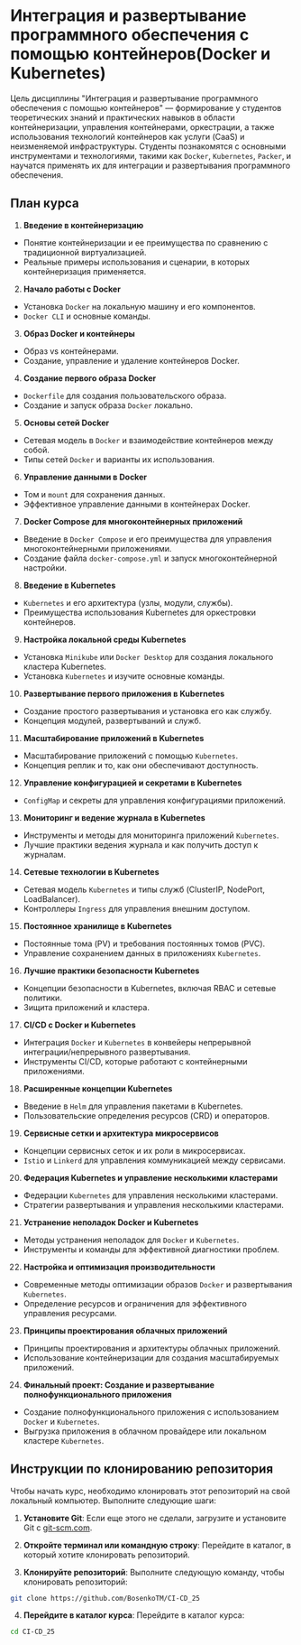 # Интеграция и развертывание программного обеспечения с помощью контейнеров(Docker и Kubernetes)

Цель дисциплины "Интеграция и развертывание программного обеспечения с помощью контейнеров" — формирование у студентов теоретических знаний и практических навыков в области контейнеризации, управления контейнерами, оркестрации, а также использования технологий контейнеров как услуги (CaaS) и неизменяемой инфраструктуры. Студенты познакомятся с основными инструментами и технологиями, такими как `Docker`, `Kubernetes`, `Packer`, и научатся применять их для интеграции и развертывания программного обеспечения.

## План курса

1. **Введение в контейнеризацию**
- Понятие контейнеризации и ее преимущества по сравнению с традиционной виртуализацией.
- Реальные примеры использования и сценарии, в которых контейнеризация применяется.

2. **Начало работы с Docker**
- Установка `Docker` на локальную машину и его компонентов.
- `Docker CLI` и основные команды.

3. **Образ Docker и контейнеры**
- Образ vs контейнерами.
- Создание, управление и удаление контейнеров Docker.

4. **Создание первого образа Docker**
- `Dockerfile` для создания пользовательского образа.
- Создание и запуск образа `Docker` локально.

5. **Основы сетей Docker**
- Сетевая модель в `Docker` и взаимодействие контейнеров между собой.
- Типы сетей `Docker` и варианты их использования.

6. **Управление данными в Docker**
- Том и `mount` для сохранения данных.
- Эффективное управление данными в контейнерах Docker.

7. **Docker Compose для многоконтейнерных приложений**
- Введение в `Docker Compose` и его преимущества для управления многоконтейнерными приложениями.
- Создание файла `docker-compose.yml` и запуск многоконтейнерной настройки.

8. **Введение в Kubernetes**
- `Kubernetes` и его архитектура (узлы, модули, службы).
- Преимущества использования Kubernetes для оркестровки контейнеров.

9. **Настройка локальной среды Kubernetes**
- Установка `Minikube` или `Docker Desktop` для создания локального кластера Kubernetes.
- Установка `Kubernetes` и изучите основные команды.

10. **Развертывание первого приложения в Kubernetes**
- Создание простого развертывания и установка его как службу.
- Концепция модулей, развертываний и служб.

11. **Масштабирование приложений в Kubernetes**
- Масштабирование приложений с помощью `Kubernetes`.
- Концепция реплик и то, как они обеспечивают доступность.

12. **Управление конфигурацией и секретами в Kubernetes**
- `ConfigMap` и секреты для управления конфигурациями приложений.

13. **Мониторинг и ведение журнала в Kubernetes**
- Инструменты и методы для мониторинга приложений `Kubernetes`.
- Лучшие практики ведения журнала и как получить доступ к журналам.

14. **Сетевые технологии в Kubernetes**
- Сетевая модель `Kubernetes` и типы служб (ClusterIP, NodePort, LoadBalancer).
- Контроллеры `Ingress` для управления внешним доступом.

15. **Постоянное хранилище в Kubernetes**
- Постоянные тома (PV) и требования постоянных томов (PVC).
- Управление сохранением данных в приложениях `Kubernetes`.

16. **Лучшие практики безопасности Kubernetes**
- Концепции безопасности в Kubernetes, включая RBAC и сетевые политики.
- Зищита приложений и кластера.

17. **CI/CD с Docker и Kubernetes**
- Интеграция `Docker` и `Kubernetes` в конвейеры непрерывной интеграции/непрерывного развертывания.
- Инструменты CI/CD, которые работают с контейнерными приложениями.

18. **Расширенные концепции Kubernetes**
- Введение в `Helm` для управления пакетами в Kubernetes.
- Пользовательские определения ресурсов (CRD) и операторов.

19. **Сервисные сетки и архитектура микросервисов**
- Концепции сервисных сеток и их роли в микросервисах.
- `Isti`o и `Linkerd` для управления коммуникацией между сервисами.

20. **Федерация Kubernetes и управление несколькими кластерами**
- Федерации `Kubernetes` для управления несколькими кластерами.
- Стратегии развертывания и управления несколькими кластерами.

21. **Устранение неполадок Docker и Kubernetes**
- Методы устранения неполадок для `Docker` и `Kubernetes`.
- Инструменты и команды для эффективной диагностики проблем.

22. **Настройка и оптимизация производительности**
- Современные методы оптимизации образов `Docker` и развертывания `Kubernetes`.
- Определение ресурсов и ограничения для эффективного управления ресурсами.

23. **Принципы проектирования облачных приложений**
- Принципы проектирования и архитектуры облачных приложений.
- Использование контейнеризации для создания масштабируемых приложений.

24. **Финальный проект: Создание и развертывание полнофункционального приложения**
- Создание полнофункционального приложения с использованием `Docker` и `Kubernetes`.
- Выгрузка приложения в облачном провайдере или локальном кластере `Kubernetes`.

## Инструкции по клонированию репозитория

Чтобы начать курс, необходимо клонировать этот репозиторий на свой локальный компьютер. Выполните следующие шаги:

1. **Установите Git**: Если еще этого не сделали, загрузите и установите Git с [git-scm.com](https://git-scm.com/).

2. **Откройте терминал или командную строку**: Перейдите в каталог, в который  хотите клонировать репозиторий.

3. **Клонируйте репозиторий**: Выполните следующую команду, чтобы клонировать репозиторий:
```bash
git clone https://github.com/BosenkoTM/CI-CD_25
```

4. **Перейдите в каталог курса**: Перейдите в каталог курса:
```bash
cd CI-CD_25
```
